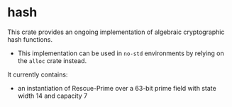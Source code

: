 # hash

This crate provides an ongoing implementation of algebraic cryptographic hash functions.

* This implementation can be used in `no-std` environments by relying on the `alloc` crate instead.

It currently contains:
- an instantiation of Rescue-Prime over a 63-bit prime field with state width 14 and capacity 7